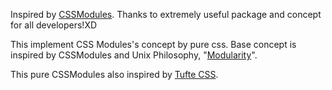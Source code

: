 Inspired by [CSSModules](https://github.com/css-modules/css-modules).
Thanks to extremely useful package and concept for all developers!XD

This implement CSS Modules's concept by pure css.
Base concept is inspired by CSSModules and Unix Philosophy, "[Modularity](http://www.linfo.org/unix_philosophy.html)".

This pure CSSModules also inspired by [Tufte CSS](https://github.com/edwardtufte/tufte-css).